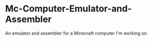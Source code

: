 # Mc-Computer-Emulator-and-Assembler
An emulator and assembler for a Minecraft computer I'm working on.
